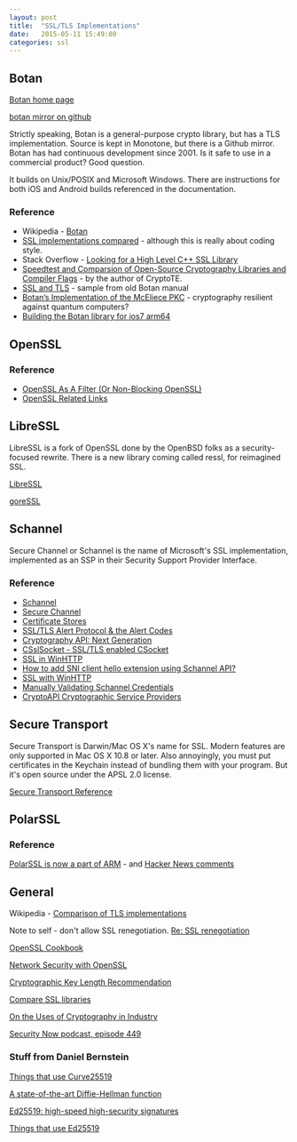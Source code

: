 ```yaml
---
layout: post
title:  "SSL/TLS Implementations"
date:   2015-05-11 15:49:00
categories: ssl
---
```


## Botan

[Botan home page](http://botan.randombit.net/)

[botan mirror on github](https://github.com/randombit/botan)

Strictly speaking, Botan is a general-purpose crypto library, but has a
TLS implementation. Source is kept in Monotone, but there is a Github
mirror. Botan has had continuous development since 2001. Is it safe to
use in a commercial product? Good question.

It builds on Unix/POSIX and Microsoft Windows. There are instructions for
both iOS and Android builds referenced in the documentation.

### Reference

* Wikipedia - [Botan](http://en.wikipedia.org/wiki/Botan_(programming_library))
* [SSL implementations compared](http://tstarling.com/blog/2014/04/ssl-implementations-compared/) - although this is really about coding style.
* Stack Overflow - [Looking for a High Level C++ SSL Library](http://stackoverflow.com/questions/4236526/looking-for-a-high-level-c-ssl-library)
* [Speedtest and Comparsion of Open-Source Cryptography Libraries and Compiler Flags](https://panthema.net/2008/0714-cryptography-speedtest-comparison/) - by the author of CryptoTE.
* [SSL and TLS](https://archive.is/mstSu) - sample from old Botan manual
* [Botan’s Implementation of the McEliece PKC](http://www.cryptosource.de/docs/mceliece_in_botan.pdf) - cryptography resilient against quantum computers?
* [Building the Botan library for ios7 arm64](http://www.codeitive.com/0miVjWPVVj/building-the-botan-library-for-ios7-arm64.html)

## OpenSSL

### Reference

* [OpenSSL As A Filter (Or Non-Blocking OpenSSL)](http://funcptr.net/2012/04/08/openssl-as-a-filter-(or-non-blocking-openssl)/)
* [OpenSSL Related Links](https://wiki.openssl.org/index.php/Related_Links)

## LibreSSL

LibreSSL is a fork of OpenSSL done by the OpenBSD folks as a security-focused rewrite.
There is a new library coming called ressl, for reimagined SSL.

[LibreSSL](http://www.libressl.org/)

[goreSSL](http://www.tedunangst.com/flak/post/goreSSL)

## Schannel

Secure Channel or Schannel is the name of Microsoft's SSL implementation,
implemented as an SSP in their Security Support Provider Interface.

### Reference

* [Schannel](https://msdn.microsoft.com/en-us/library/windows/desktop/ms678421(v=vs.85).aspx)
* [Secure Channel](https://msdn.microsoft.com/en-us/library/windows/desktop/aa380123(v=vs.85).aspx)
* [Certificate Stores](https://msdn.microsoft.com/en-us/library/windows/desktop/aa374752(v=vs.85).aspx)
* [SSL/TLS Alert Protocol & the Alert Codes](http://blogs.msdn.com/b/kaushal/archive/2012/10/06/ssl-tls-alert-protocol-amp-the-alert-codes.aspx)
* [Cryptography API: Next Generation](https://msdn.microsoft.com/en-us/library/windows/desktop/aa376210(v=vs.85).aspx)
* [CSslSocket - SSL/TLS enabled CSocket](http://www.codeproject.com/Articles/1600/CSslSocket-SSL-TLS-enabled-CSocket)
* [SSL in WinHTTP](https://msdn.microsoft.com/en-us/library/aa384076.aspx)
* [How to add SNI client hello extension using Schannel API?](https://social.msdn.microsoft.com/Forums/en-US/69060634-9209-47d2-a03c-05042906af73/how-to-add-sni-client-hello-extension-using-schannel-api?forum=windowssecurity)
* [SSL with WinHTTP](http://stackoverflow.com/questions/7464860/ssl-with-winhttp)
* [Manually Validating Schannel Credentials](https://msdn.microsoft.com/en-us/library/windows/desktop/aa378740(v=vs.85).aspx)
* [CryptoAPI Cryptographic Service Providers](https://msdn.microsoft.com/en-us/library/windows/desktop/bb931357(v=vs.85).aspx)

## Secure Transport

Secure Transport is Darwin/Mac OS X's name for SSL. Modern features are only supported
in Mac OS X 10.8 or later. Also annoyingly, you must put certificates in the Keychain
instead of bundling them with your program. But it's open source under the APSL 2.0
license.

[Secure Transport Reference](https://developer.apple.com/library/mac/documentation/Security/Reference/secureTransportRef/)

## PolarSSL

### Reference

[PolarSSL is now a part of ARM](https://tls.mbed.org/tech-updates/blog/polarssl-part-of-arm) - and [Hacker News comments](https://news.ycombinator.com/item?id=8652019)

## General

Wikipedia - [Comparison of TLS implementations](http://en.wikipedia.org/wiki/Comparison_of_TLS_implementations)

Note to self - don't allow SSL renegotiation. [Re: SSL renegotiation](http://www.postgresql.org/message-id/51DE30DF.3080604@chittenden.org)

[OpenSSL Cookbook](https://www.feistyduck.com/books/openssl-cookbook/)

[Network Security with OpenSSL](http://shop.oreilly.com/product/9780596002701.do)

[Cryptographic Key Length Recommendation](http://www.keylength.com/)

[Compare SSL libraries](http://curl.haxx.se/docs/ssl-compared.html)

[On the Uses of Cryptography in Industry](http://hmurat.bilkent.edu.tr/27122014-cryptography-industry.pdf)

[Security Now podcast, episode 449](https://www.grc.com/sn/sn-449.htm)

### Stuff from Daniel Bernstein

[Things that use Curve25519](http://ianix.com/pub/curve25519-deployment.html)

[A state-of-the-art Diffie-Hellman function](http://cr.yp.to/ecdh.html)

[Ed25519: high-speed high-security signatures](http://ed25519.cr.yp.to/)

[Things that use Ed25519](http://ianix.com/pub/ed25519-deployment.html)
